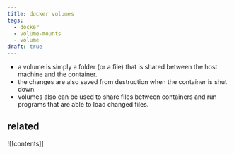 ```yaml
---
title: docker volumes
tags:
  - docker
  - volume-mounts
  - volume
draft: true
---
```


- a volume is simply a folder (or a file) that is shared between the host machine and the container.
- the changes are also saved from destruction when the container is shut down.
- volumes also can be used to share files between containers and run programs that are able to load changed files.

## related
![[contents]]